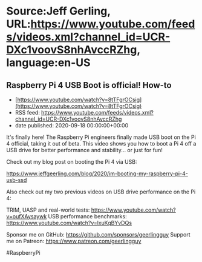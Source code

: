 # Source:Jeff Gerling, URL:https://www.youtube.com/feeds/videos.xml?channel_id=UCR-DXc1voovS8nhAvccRZhg, language:en-US

## Raspberry Pi 4 USB Boot is official! How-to
 - [https://www.youtube.com/watch?v=8tTFgrOCsig](https://www.youtube.com/watch?v=8tTFgrOCsig)
 - RSS feed: https://www.youtube.com/feeds/videos.xml?channel_id=UCR-DXc1voovS8nhAvccRZhg
 - date published: 2020-09-18 00:00:00+00:00

It's finally here! The Raspberry Pi engineers finally made USB boot on the Pi 4 official, taking it out of beta. This video shows you how to boot a Pi 4 off a USB drive for better performance and stability... or just for fun!

Check out my blog post on booting the Pi 4 via USB:

https://www.jeffgeerling.com/blog/2020/im-booting-my-raspberry-pi-4-usb-ssd

Also check out my two previous videos on USB drive performance on the Pi 4:

TRIM, UASP and real-world tests: https://www.youtube.com/watch?v=oufXAysaywk
USB performance benchmarks: https://www.youtube.com/watch?v=lxuKqBYvDQs

Sponsor me on GitHub: https://github.com/sponsors/geerlingguy
Support me on Patreon: https://www.patreon.com/geerlingguy

#RaspberryPi

